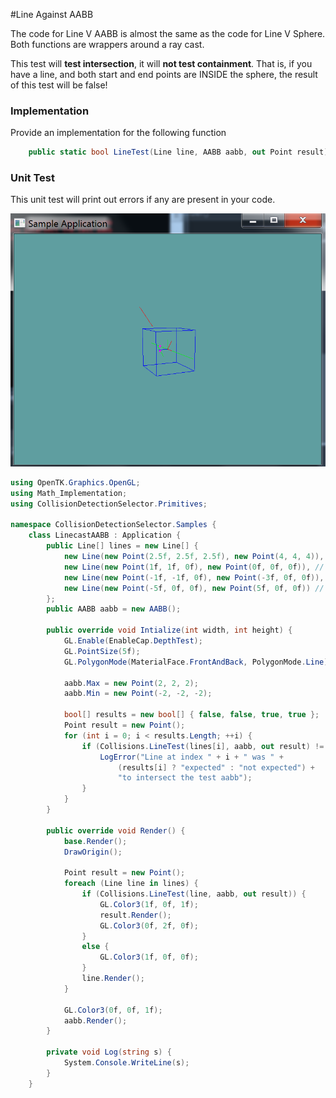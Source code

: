 #Line Against AABB

The code for Line V AABB is almost the same as the code for Line V Sphere. Both functions are wrappers around a ray cast.

This test will __test intersection__, it will __not test containment__. That is, if you have a line, and both start and end points are INSIDE the sphere, the result of this test will be false!

### Implementation

Provide an implementation for the following function

```cs
    public static bool LineTest(Line line, AABB aabb, out Point result)
```

### Unit Test

This unit test will print out errors if any are present in your code.

![S](linecast_test_aabb.png)

```cs
using OpenTK.Graphics.OpenGL;
using Math_Implementation;
using CollisionDetectionSelector.Primitives;

namespace CollisionDetectionSelector.Samples {
    class LinecastAABB : Application {
        public Line[] lines = new Line[] {
            new Line(new Point(2.5f, 2.5f, 2.5f), new Point(4, 4, 4)), // false
            new Line(new Point(1f, 1f, 0f), new Point(0f, 0f, 0f)), // false
            new Line(new Point(-1f, -1f, 0f), new Point(-3f, 0f, 0f)), // true
            new Line(new Point(-5f, 0f, 0f), new Point(5f, 0f, 0f)) // true
        };
        public AABB aabb = new AABB();

        public override void Intialize(int width, int height) {
            GL.Enable(EnableCap.DepthTest);
            GL.PointSize(5f);
            GL.PolygonMode(MaterialFace.FrontAndBack, PolygonMode.Line);

            aabb.Max = new Point(2, 2, 2);
            aabb.Min = new Point(-2, -2, -2);

            bool[] results = new bool[] { false, false, true, true };
            Point result = new Point();
            for (int i = 0; i < results.Length; ++i) {
                if (Collisions.LineTest(lines[i], aabb, out result) != results[i]) {
                    LogError("Line at index " + i + " was " +
                        (results[i] ? "expected" : "not expected") +
                        "to intersect the test aabb");
                }
            }
        }

        public override void Render() {
            base.Render();
            DrawOrigin();

            Point result = new Point();
            foreach (Line line in lines) {
                if (Collisions.LineTest(line, aabb, out result)) {
                    GL.Color3(1f, 0f, 1f);
                    result.Render();
                    GL.Color3(0f, 2f, 0f);
                }
                else {
                    GL.Color3(1f, 0f, 0f);
                }
                line.Render();
            }

            GL.Color3(0f, 0f, 1f);
            aabb.Render();
        }

        private void Log(string s) {
            System.Console.WriteLine(s);
        }
    }

```